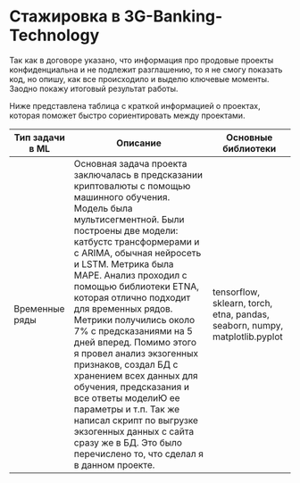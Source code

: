 # Стажировка в 3G-Banking-Technology

Так как в договоре указано, что информация про продовые проекты конфиденциальна и не подлежит разглашению, то я не смогу показать код, но опишу, как все происходило и выделю ключевые моменты. Заодно покажу итоговый результат работы. 

Ниже представлена таблица с краткой информацией о проектах, которая поможет быстро сориентировать между проектами.

| Тип задачи в ML | Описание | Основные библиотеки |
|---------------|--------------------------------------------------------------------------------|-------------------|
|Временные ряды | Основная задача проекта заключалась в предсказании криптовалюты с помощью машинного обучения. Модель была мультисегментной. Были построены две модели: катбустс трансформерами и с ARIMA, обычная нейросеть и LSTM. Метрика была MAPE. Анализ проходил с помощью библиотеки ETNA, которая отлично подходит для временных рядов. Метрики получились около 7% с предсказаниями на 5 дней вперед. Помимо этого я провел анализ экзогенных признаков, создал БД с хранением всех данных для обучения, предсказания и все ответы моделиЮ ее параметры и т.п. Так же написал скрипт по выгрузке экзогенных данных с сайта сразу же в БД. Это было перечислено то, что сделал я в данном проекте. | tensorflow, sklearn,  torch, etna, pandas, seaborn, numpy, matplotlib.pyplot
